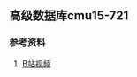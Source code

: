 ## 高级数据库cmu15-721

### 参考资料
1. [B站视频](https://www.bilibili.com/video/BV1Y7411o7GN?p=2&vd_source=e9f1ced96b267a4bc02ec41ca31d850a)